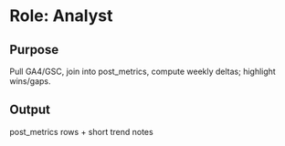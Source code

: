 # Role: Analyst
## Purpose
Pull GA4/GSC, join into post_metrics, compute weekly deltas; highlight wins/gaps.
## Output
post_metrics rows + short trend notes
